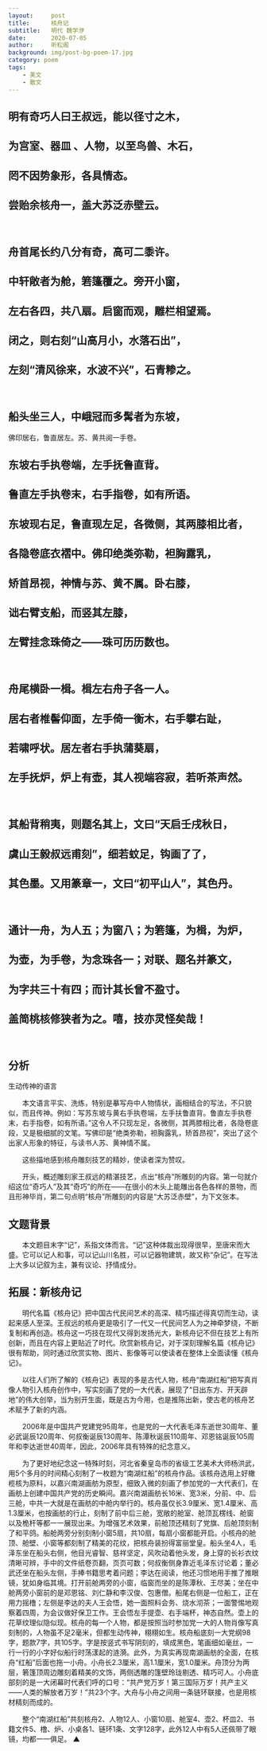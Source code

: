```yaml
---
layout:     post
title:      核舟记
subtitle:   明代 魏学洢
date:       2020-07-05
author:     听松阁
background: img/post-bg-poem-17.jpg
category: poem
tags:
    - 美文
    - 散文
---
```


## 明有奇巧人曰王叔远，能以径寸之木，
## 为宫室、器皿 、人物，以至鸟兽、木石，
## 罔不因势象形，各具情态。
## 尝贻余核舟一，盖大苏泛赤壁云。

&nbsp;
## 舟首尾长约八分有奇，高可二黍许。
## 中轩敞者为舱，箬篷覆之。旁开小窗，
## 左右各四，共八扇。启窗而观，雕栏相望焉。
## 闭之，则右刻“山高月小，水落石出”，
## 左刻“清风徐来，水波不兴”，石青糁之。

&nbsp;
## 船头坐三人，中峨冠而多髯者为东坡，
佛印居右，鲁直居左。苏、黄共阅一手卷。
## 东坡右手执卷端，左手抚鲁直背。
## 鲁直左手执卷末，右手指卷，如有所语。
## 东坡现右足，鲁直现左足，各微侧，其两膝相比者，
## 各隐卷底衣褶中。佛印绝类弥勒，袒胸露乳，
## 矫首昂视，神情与苏、黄不属。卧右膝，
## 诎右臂支船，而竖其左膝，
## 左臂挂念珠倚之——珠可历历数也。

&nbsp;

## 舟尾横卧一楫。楫左右舟子各一人。
## 居右者椎髻仰面，左手倚一衡木，右手攀右趾，
## 若啸呼状。居左者右手执蒲葵扇，
## 左手抚炉，炉上有壶，其人视端容寂，若听茶声然。

&nbsp;
## 其船背稍夷，则题名其上，文曰“天启壬戌秋日，
## 虞山王毅叔远甫刻”，细若蚊足，钩画了了，
## 其色墨。又用篆章一，文曰“初平山人”，其色丹。

&nbsp;
## 通计一舟，为人五；为窗八；为箬篷，为楫，为炉，
## 为壶，为手卷，为念珠各一；对联、题名并篆文，
## 为字共三十有四；而计其长曾不盈寸。
## 盖简桃核修狭者为之。嘻，技亦灵怪矣哉！


&nbsp;
&nbsp;


## 分析



生动传神的语言

　　本文语言平实、洗练，特别是摹写舟中人物情状，画相结合的写法，不只貌似，而且传神。例如：写苏东坡与黄右手执卷端，左手扶鲁直背。鲁直左手执卷末，右手指卷，如有所语。”这令人不只现左足，各微侧，其两膝相比者，各隐卷底段，又是极细腻的文笔。写佛印是“绝类弥勒，袒胸露乳，矫首昂视”，突出了这个出家人形象的特征，与读书人苏、黄神情不属。

　　这些描地感到核舟雕刻技艺的精妙，使读者深为赞叹。

　　开头，概述雕刻家王叔远的精湛技艺，点出“核舟”所雕刻的内容。第一句就介绍这位“奇巧人”及其“奇巧”的所在——在很小的木头上能雕出各色各样的景物，而且形神毕肖，第二句点明“核舟”所雕刻的内容是“大苏泛赤壁”，为下文张本。



## 文题背景

　　本文题目末字“记”，系指文体而言。“记”这种体裁出现得很早，至唐宋而大盛。它可以记人和事，可以记山川名胜，可以记器物建筑，故又称“杂记”。在写法上大多以记叙为主，兼有议论、抒情成分。



## 拓展：新核舟记

　　明代名篇《核舟记》把中国古代民间艺术的高深、精巧描述得真切而生动，读起来感人至深。王叔远的核舟更是吸引了一代又一代民间艺人为之神牵梦绕，不断复制和再创造。核舟这一巧技在现代又得到发扬光大，新核舟记不但在技艺上有所创新，而且在内容上更贴近了时代。欣赏新核舟记，对于深刻理解名篇《核舟记》很有帮助，同时通过欣赏实物、图片、影像等可以使读者在整体上全面读懂《核舟记》。

　　以往人们所了解的《核舟记》表现的多是古代人物，核舟“南湖红船”把写真肖像人物引入核舟创作中，写实刻画了党的一大代表，展现了“日出东方、开天辟地”的伟大创举，当为别开生面，既是古为今用，也是推陈出新，使古老的核舟艺术赋予了新的内涵。

　　2006年是中国共产党建党95周年，也是党的一大代表毛泽东逝世30周年、董必武诞辰120周年、何叔衡诞辰130周年、陈潭秋诞辰110周年、邓恩铭诞辰105周年和李达逝世40周年，因此，2006年具有特殊的纪念意义。

　　为了更好地纪念这一特殊时刻，河北省秦皇岛市的省级工艺美术大师杨洪武，用5个多月的时间精心刻制了一枚题为“南湖红船”的核舟作品。该核舟选用上好橄榄核为原料，以嘉兴南湖画舫为原型，细致入微的刻画了参加党的一大代表们，在画舫上创建中国共产党的历史瞬间。嘉兴南湖画舫长16米、宽3米，分前、中、后三舱，中共一大就是在画舫的中舱内举行的。核舟虽仅长3.9厘米、宽1.4厘米、高1.3厘米，也按画舫的行止，刻制了前中后三舱，宽敞的舱室、舱顶瓦楞线、舱窗以及桅杆等都一一展现出来。为增强艺术效果，前舱顶还精刻了党旗、后舱顶刻制了和平鸽。船舱两旁分别刻制小窗5扇，共10扇，每扇小窗都能开启。小核舟的舱顶、舱壁、小窗等都刻制了精美的花纹，把核舟装扮得富丽堂皇。船头坐4人，毛泽东坐在船头右侧，他目光睿智、慈祥坚定，风吹动着他头发，身上穿的长衫衣纹清晰可辨，手中的文件纸卷页翻，页页可数；何叔衡侧身靠近毛泽东讨论着；董必武还坐在船头左侧，手捧书籍思考着问题；李达在阅读，他还习惯地用手推了推眼镜，犹如身临其境。打开前舱两旁的小窗，临窗而坐的是陈潭秋、王尽美；坐在中舱两旁小窗前的是邓恩铭、刘仁静和李汉俊、包惠僧。船尾右侧是一位船工，正在用力摇橹；左侧是李达的夫人王会悟，她一面照料会务、烧水沏茶；一面警惕地观察着四周，为会议做好保卫工作。王会悟左手提壶、右手端杯，神态自然。壶上的花草纹理似隐似现。核舟的每一个人物，都是按照当时参加党一大的人物肖像写真刻制的，人物虽不足2毫米，但都生动传神，栩栩如生。核舟船底刻一大党纲98字，题款7字，共105字。字是按竖式书写阴刻的，填成黑色，笔画细如毫丝，一行一行的小字好似船行时荡漾起的涟漪。此外，为真实再现南湖画舫的全面，在核舟“红船”后面也拖一小舟。小舟长2.3厘米，高1.1厘米，宽1.0厘米。舟顶分为两层，箬篷顶周边雕刻着精美的文饰，两侧透雕的篷壁玲珑剔透、精巧可人。小舟底部刻的是一大闭幕时代表们呼的口号：“共产党万岁！第三国际万岁！共产主义——人类的解放者万岁！”共23个字。大舟与小舟之间用一条链环联接，也是用核材精刻而成的。

　　整个“南湖红船”共刻核舟2、人物12人、小窗10扇、舱室4、壶2、杯皿2、书籍文件5、橹、炉、小桌各1、链环1条、文字128字，此外12人中有5人还佩带了眼镜，均都一一俱足。 ▲
